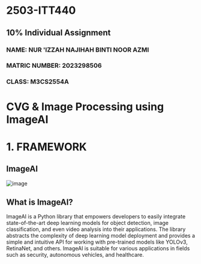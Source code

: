 # 2503-ITT440
## 10% Individual Assignment
### NAME: NUR 'IZZAH NAJIHAH BINTI NOOR AZMI  
### MATRIC NUMBER: 2023298506
### CLASS: M3CS2554A
# CVG & Image Processing using ImageAI 

# 1. FRAMEWORK
## ImageAI
![image](https://github.com/user-attachments/assets/6a7f2531-5914-4740-bb90-bd626c19b5c6)

## What is ImageAI?
ImageAI is a Python library that empowers developers to easily integrate state-of-the-art deep learning models for object detection, image classification, and even video analysis into their applications. The library abstracts the complexity of deep learning model deployment and provides a simple and intuitive API for working with pre-trained models like YOLOv3, RetinaNet, and others. ImageAI is suitable for various applications in fields such as security, autonomous vehicles, and healthcare.

